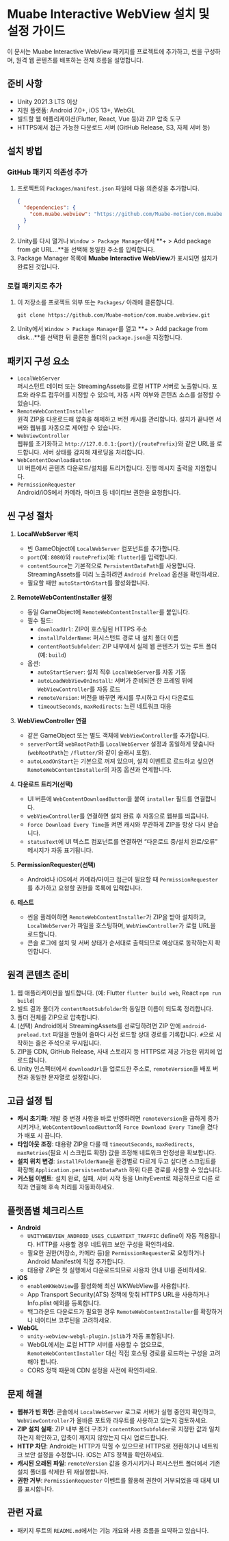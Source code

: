 # Muabe Interactive WebView 설치 및 설정 가이드

이 문서는 Muabe Interactive WebView 패키지를 프로젝트에 추가하고, 씬을 구성하며, 원격 웹 콘텐츠를 배포하는 전체 흐름을 설명합니다.

## 준비 사항
- Unity 2021.3 LTS 이상
- 지원 플랫폼: Android 7.0+, iOS 13+, WebGL
- 빌드할 웹 애플리케이션(Flutter, React, Vue 등)과 ZIP 압축 도구
- HTTPS에서 접근 가능한 다운로드 서버 (GitHub Release, S3, 자체 서버 등)

## 설치 방법

### GitHub 패키지 의존성 추가
1. 프로젝트의 `Packages/manifest.json` 파일에 다음 의존성을 추가합니다.
   ```json
   {
     "dependencies": {
       "com.muabe.webview": "https://github.com/Muabe-motion/com.muabe.webview.git#v1.0.0"
     }
   }
   ```
2. Unity를 다시 열거나 `Window > Package Manager`에서 **+ > Add package from git URL...**을 선택해 동일한 주소를 입력합니다.
3. Package Manager 목록에 **Muabe Interactive WebView**가 표시되면 설치가 완료된 것입니다.

### 로컬 패키지로 추가
1. 이 저장소를 프로젝트 외부 또는 `Packages/` 아래에 클론합니다.
   ```
   git clone https://github.com/Muabe-motion/com.muabe.webview.git
   ```
2. Unity에서 `Window > Package Manager`를 열고 **+ > Add package from disk...**를 선택한 뒤 클론한 폴더의 `package.json`을 지정합니다.

## 패키지 구성 요소
- `LocalWebServer`  
  퍼시스턴트 데이터 또는 StreamingAssets를 로컬 HTTP 서버로 노출합니다. 포트와 라우트 접두어를 지정할 수 있으며, 자동 시작 여부와 콘텐츠 소스를 설정할 수 있습니다.
- `RemoteWebContentInstaller`  
  원격 ZIP을 다운로드해 압축을 해제하고 버전 캐시를 관리합니다. 설치가 끝나면 서버와 웹뷰를 자동으로 제어할 수 있습니다.
- `WebViewController`  
  웹뷰를 초기화하고 `http://127.0.0.1:{port}/{routePrefix}`와 같은 URL을 로드합니다. 서버 상태를 감지해 재로딩을 처리합니다.
- `WebContentDownloadButton`  
  UI 버튼에서 콘텐츠 다운로드/설치를 트리거합니다. 진행 메시지 출력을 지원합니다.
- `PermissionRequester`  
  Android/iOS에서 카메라, 마이크 등 네이티브 권한을 요청합니다.

## 씬 구성 절차
1. **LocalWebServer 배치**  
   - 빈 GameObject에 `LocalWebServer` 컴포넌트를 추가합니다.  
   - `port`(예: `8080`)와 `routePrefix`(예: `flutter`)를 입력합니다.  
   - `contentSource`는 기본적으로 `PersistentDataPath`를 사용합니다. StreamingAssets를 미리 노출하려면 `Android Preload` 옵션을 확인하세요.  
   - 필요할 때만 `autoStartOnStart`를 활성화합니다.

2. **RemoteWebContentInstaller 설정**  
   - 동일 GameObject에 `RemoteWebContentInstaller`를 붙입니다.  
   - 필수 필드:
     - `downloadUrl`: ZIP이 호스팅된 HTTPS 주소
     - `installFolderName`: 퍼시스턴트 경로 내 설치 폴더 이름
     - `contentRootSubfolder`: ZIP 내부에서 실제 웹 콘텐츠가 있는 루트 폴더 (예: `build`)  
   - 옵션:
     - `autoStartServer`: 설치 직후 `LocalWebServer`를 자동 기동
     - `autoLoadWebViewOnInstall`: 서버가 준비되면 한 프레임 뒤에 `WebViewController`를 자동 로드
     - `remoteVersion`: 버전을 바꾸면 캐시를 무시하고 다시 다운로드
     - `timeoutSeconds`, `maxRedirects`: 느린 네트워크 대응

3. **WebViewController 연결**  
   - 같은 GameObject 또는 별도 객체에 `WebViewController`를 추가합니다.  
   - `serverPort`와 `webRootPath`를 `LocalWebServer` 설정과 동일하게 맞춥니다 (`webRootPath`는 `/flutter/`와 같이 슬래시 포함).  
   - `autoLoadOnStart`는 기본으로 꺼져 있으며, 설치 이벤트로 로드하고 싶으면 `RemoteWebContentInstaller`의 자동 옵션과 연계합니다.

4. **다운로드 트리거(선택)**  
   - UI 버튼에 `WebContentDownloadButton`을 붙여 `installer` 필드를 연결합니다.  
   - `webViewController`를 연결하면 설치 완료 후 자동으로 웹뷰를 띄웁니다.  
   - `Force Download Every Time`을 켜면 캐시와 무관하게 ZIP을 항상 다시 받습니다.  
   - `statusText`에 UI 텍스트 컴포넌트를 연결하면 “다운로드 중/설치 완료/오류” 메시지가 자동 표기됩니다.

5. **PermissionRequester(선택)**  
   - Android나 iOS에서 카메라/마이크 접근이 필요할 때 `PermissionRequester`를 추가하고 요청할 권한을 목록에 입력합니다.

6. **테스트**  
   - 씬을 플레이하면 `RemoteWebContentInstaller`가 ZIP을 받아 설치하고, `LocalWebServer`가 파일을 호스팅하며, `WebViewController`가 로컬 URL을 로드합니다.  
   - 콘솔 로그에 설치 및 서버 상태가 순서대로 출력되므로 예상대로 동작하는지 확인합니다.

## 원격 콘텐츠 준비
1. 웹 애플리케이션을 빌드합니다. (예: Flutter `flutter build web`, React `npm run build`)
2. 빌드 결과 폴더가 `contentRootSubfolder`와 동일한 이름이 되도록 정리합니다.
3. 폴더 전체를 ZIP으로 압축합니다.
4. (선택) Android에서 StreamingAssets를 선로딩하려면 ZIP 안에 `android-preload.txt` 파일을 만들어 줄마다 사전 로드할 상대 경로를 기록합니다. `#`으로 시작하는 줄은 주석으로 무시됩니다.
5. ZIP을 CDN, GitHub Release, 사내 스토리지 등 HTTPS로 제공 가능한 위치에 업로드합니다.
6. Unity 인스펙터에서 `downloadUrl`을 업로드한 주소로, `remoteVersion`을 배포 버전과 동일한 문자열로 설정합니다.

## 고급 설정 팁
- **캐시 초기화**: 개발 중 변경 사항을 바로 반영하려면 `remoteVersion`을 급하게 증가시키거나, `WebContentDownloadButton`의 `Force Download Every Time`을 켰다가 배포 시 끕니다.
- **타임아웃 조정**: 대용량 ZIP을 다룰 때 `timeoutSeconds`, `maxRedirects`, `maxRetries`(필요 시 스크립트 확장) 값을 조정해 네트워크 안정성을 확보합니다.
- **설치 위치 변경**: `installFolderName`을 환경별로 다르게 두고 싶다면 스크립트를 확장해 `Application.persistentDataPath` 하위 다른 경로를 사용할 수 있습니다.
- **커스텀 이벤트**: 설치 완료, 실패, 서버 시작 등을 UnityEvent로 제공하므로 다른 로직과 연결해 후속 처리를 자동화하세요.

## 플랫폼별 체크리스트
- **Android**
  - `UNITYWEBVIEW_ANDROID_USES_CLEARTEXT_TRAFFIC` define이 자동 적용됩니다. HTTP를 사용할 경우 네트워크 보안 구성을 확인하세요.
  - 필요한 권한(저장소, 카메라 등)을 `PermissionRequester`로 요청하거나 Android Manifest에 직접 추가합니다.
  - 대용량 ZIP은 첫 실행에서 다운로드되므로 사용자 안내 UI를 준비하세요.
- **iOS**
  - `enableWKWebView`를 활성화해 최신 WKWebView를 사용합니다.
  - App Transport Security(ATS) 정책에 맞춰 HTTPS URL을 사용하거나 Info.plist 예외를 등록합니다.
  - 백그라운드 다운로드가 필요한 경우 `RemoteWebContentInstaller`를 확장하거나 네이티브 코루틴을 고려하세요.
- **WebGL**
  - `unity-webview-webgl-plugin.jslib`가 자동 포함됩니다.
  - WebGL에서는 로컬 HTTP 서버를 사용할 수 없으므로, `RemoteWebContentInstaller` 대신 직접 호스팅 경로를 로드하는 구성을 고려해야 합니다.
  - CORS 정책 때문에 CDN 설정을 사전에 확인하세요.

## 문제 해결
- **웹뷰가 빈 화면**: 콘솔에서 `LocalWebServer` 로그로 서버가 실행 중인지 확인하고, `WebViewController`가 올바른 포트와 라우트를 사용하고 있는지 검토하세요.
- **ZIP 설치 실패**: ZIP 내부 폴더 구조가 `contentRootSubfolder`로 지정한 값과 일치하는지 확인하고, 압축이 깨지지 않았는지 다시 업로드합니다.
- **HTTP 차단**: Android는 HTTP가 막힐 수 있으므로 HTTPS로 전환하거나 네트워크 보안 설정을 수정합니다. iOS는 ATS 정책을 확인하세요.
- **캐시된 오래된 파일**: `remoteVersion` 값을 증가시키거나 퍼시스턴트 폴더에서 기존 설치 폴더를 삭제한 뒤 재실행합니다.
- **권한 거부**: `PermissionRequester` 이벤트를 활용해 권한이 거부되었을 때 대체 UI를 표시합니다.

## 관련 자료
- 패키지 루트의 `README.md`에서는 기능 개요와 사용 흐름을 요약하고 있습니다.
